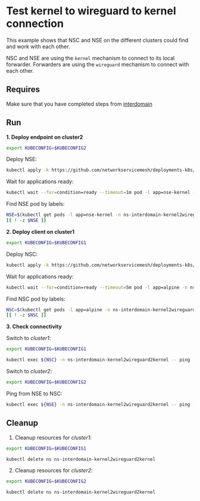 # Test kernel to wireguard to kernel connection

This example shows that NSC and NSE on the different clusters could find and work with each other.

NSC and NSE are using the `kernel` mechanism to connect to its local forwarder.
Forwarders are using the `wireguard` mechanism to connect with each other.

## Requires

Make sure that you have completed steps from [interdomain](../../)

## Run

**1. Deploy endpoint on cluster2**

```bash
export KUBECONFIG=$KUBECONFIG2
```

Deploy NSE:
```bash
kubectl apply -k https://github.com/networkservicemesh/deployments-k8s/examples/multicluster/usecases/interdomain_Kernel2Wireguard2Kernel/cluster2?ref=ca06897b700902029309e82311b366c37b399231
```

Wait for applications ready:
```bash
kubectl wait --for=condition=ready --timeout=1m pod -l app=nse-kernel -n ns-interdomain-kernel2wireguard2kernel
```

Find NSE pod by labels:
```bash
NSE=$(kubectl get pods -l app=nse-kernel -n ns-interdomain-kernel2wireguard2kernel --template '{{range .items}}{{.metadata.name}}{{"\n"}}{{end}}')
[[ ! -z $NSE ]]
```

**2. Deploy client on cluster1**

```bash
export KUBECONFIG=$KUBECONFIG1
```

Deploy NSC:
```bash
kubectl apply -k https://github.com/networkservicemesh/deployments-k8s/examples/multicluster/usecases/interdomain_Kernel2Wireguard2Kernel/cluster1?ref=ca06897b700902029309e82311b366c37b399231
```

Wait for applications ready:
```bash
kubectl wait --for=condition=ready --timeout=5m pod -l app=alpine -n ns-interdomain-kernel2wireguard2kernel
```

Find NSC pod by labels:
```bash
NSC=$(kubectl get pods -l app=alpine -n ns-interdomain-kernel2wireguard2kernel --template '{{range .items}}{{.metadata.name}}{{"\n"}}{{end}}')
[[ ! -z $NSC ]]
```

**3. Check connectivity**

Switch to *cluster1*:

```bash
export KUBECONFIG=$KUBECONFIG1
```

```bash
kubectl exec ${NSC} -n ns-interdomain-kernel2wireguard2kernel -- ping -c 4 172.16.1.2
```

Switch to *cluster2*:

```bash
export KUBECONFIG=$KUBECONFIG2
```

Ping from NSE to NSC:
```bash
kubectl exec ${NSE} -n ns-interdomain-kernel2wireguard2kernel -- ping -c 4 172.16.1.3
```

## Cleanup

1. Cleanup resources for *cluster1*:
```bash
export KUBECONFIG=$KUBECONFIG1
```
```bash
kubectl delete ns ns-interdomain-kernel2wireguard2kernel
```

2. Cleanup resources for *cluster2*:
```bash
export KUBECONFIG=$KUBECONFIG2
```
```bash
kubectl delete ns ns-interdomain-kernel2wireguard2kernel
```
